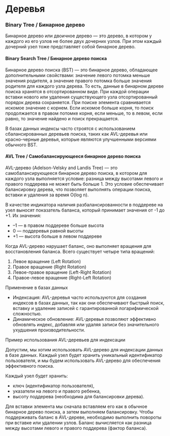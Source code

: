 # Деревья

### Binary Tree / Бинарное дерево
Бинарное дерево или двоичное дерево — это дерево, в котором у каждого из его узлов не более двух дочерних узлов. При этом каждый дочерний узел тоже представляет собой бинарное дерево.

#### Binary Search Tree / Бинарное дерево поиска
Бинарное дерево поиска (BST) — это бинарное дерево, обладающее дополнительными свойствами: значение левого потомка меньше значения родителя, а значение правого потомка больше значения родителя для каждого узла дерева. То есть, данные в бинарном дереве поиска хранятся в отсортированном виде. При каждой операции вставки нового или удаления существующего узла отсортированный порядок дерева сохраняется. При поиске элемента сравнивается искомое значение с корнем. Если искомое больше корня, то поиск продолжается в правом потомке корня, если меньше, то в левом, если равно, то значение найдено и поиск прекращается.

В базах данных индексы часто строятся с использованием сбалансированных деревьев поиска, таких как AVL-деревья или красно-черные деревья, которые являются улучшенными версиями обычного BST.

#### AVL Tree / Самобалансирующееся бинарное дерево поиска
AVL-дерево (Adelson-Velsky and Landis Tree) — это самобалансирующееся бинарное дерево поиска, в котором для каждого узла выполняется условие: разница между высотами левого и правого поддерева не может быть больше 1. Это условие обеспечивает балансировку дерева, что позволяет выполнять операции поиска, вставки и удаления за время O(log n).

В качестве индикатора наличия разбалансированности в поддереве на узел выносят показатель баланса, который принимает значения от -1 до +1. Их значения:
- –1 — в правом поддереве больше высота
- 0 — поддеревья равной высоты
- +1 — высота больше в левом поддереве

Когда AVL-дерево нарушает баланс, оно выполняет вращения для восстановления баланса. Всего существует четыре типа вращений:
1. Левое вращение (Left Rotation)
2. Правое вращение (Right Rotation)
3. Левое-правое вращение (Left-Right Rotation)
4. Правое-левое вращение (Right-Left Rotation)


Применение в базах данных

- Индексация: AVL-деревья часто используются для создания индексов в базах данных, так как они обеспечивают быстрый поиск, вставку и удаление записей с гарантированной логарифмической сложностью.
- Динамическое обновление: AVL-деревья позволяют эффективно обновлять индекс, добавляя или удаляя записи без значительного ухудшения производительности.


Пример использования AVL-деревьев для индексации

Допустим, мы хотим использовать AVL-дерево для индексации данных в базе данных. Каждый узел будет хранить уникальный идентификатор пользователя, и мы будем использовать AVL-дерево для обеспечения эффективного поиска.

Каждый узел будет хранить:
- ключ (идентификатор пользователя),
- указатели на левого и правого ребенка,
- высоту поддерева (необходима для балансировки дерева).

Для вставки элемента мы сначала вставляем его как в обычное бинарное дерево поиска, а затем выполняем балансировку.
Чтобы поддерживать баланс в AVL-дереве, необходимо выполнить повороты при вставке или удалении узлов. Баланс вычисляется как разница между высотами левого и правого поддерева (фактор баланса).